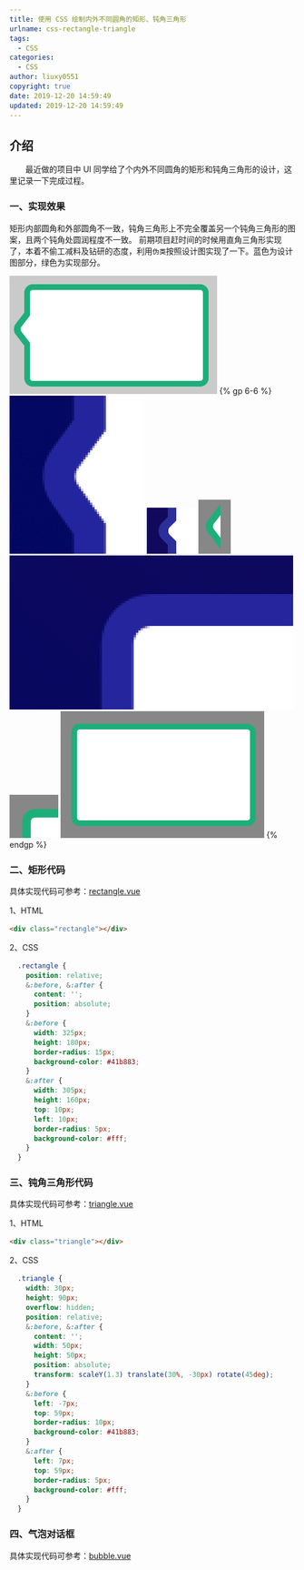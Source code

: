 ```yaml
---
title: 使用 CSS 绘制内外不同圆角的矩形、钝角三角形
urlname: css-rectangle-triangle
tags:
  - CSS
categories:
  - CSS
author: liuxy0551
copyright: true
date: 2019-12-20 14:59:49
updated: 2019-12-20 14:59:49
---
```


## 介绍

　　最近做的项目中 UI 同学给了个内外不同圆角的矩形和钝角三角形的设计，这里记录一下完成过程。
<!--more-->


### 一、实现效果

矩形内部圆角和外部圆角不一致，钝角三角形上不完全覆盖另一个钝角三角形的图案，且两个钝角处圆润程度不一致。
前期项目赶时间的时候用直角三角形实现了，本着不偷工减料及钻研的态度，利用`伪类`按照设计图实现了一下。蓝色为设计图部分，绿色为实现部分。


![](/images/posts/CSS-rectangle-triangle/7.png)
{% gp 6-6 %}
![](/images/posts/CSS-rectangle-triangle/1.png)
![](/images/posts/CSS-rectangle-triangle/2.png)
![](/images/posts/CSS-rectangle-triangle/3.png)
![](/images/posts/CSS-rectangle-triangle/4.png)
![](/images/posts/CSS-rectangle-triangle/5.png)
![](/images/posts/CSS-rectangle-triangle/6.png)
{% endgp %}


### 二、矩形代码

具体实现代码可参考：[rectangle.vue](https://github.com/liuxy0551/vue-cli3-build-optimization/blob/master/src/pages/rectangle.vue)

1、HTML
``` html
<div class="rectangle"></div>
```

2、CSS
``` css
  .rectangle {
    position: relative;
    &:before, &:after {
      content: '';
      position: absolute;
    }
    &:before {
      width: 325px;
      height: 180px;
      border-radius: 15px;
      background-color: #41b883;
    }
    &:after {
      width: 305px;
      height: 160px;
      top: 10px;
      left: 10px;
      border-radius: 5px;
      background-color: #fff;
    }
  }
```


### 三、钝角三角形代码

具体实现代码可参考：[triangle.vue](https://github.com/liuxy0551/vue-cli3-build-optimization/blob/master/src/pages/triangle.vue)

1、HTML
``` html
<div class="triangle"></div>
```

2、CSS
``` css
  .triangle {
    width: 30px;
    height: 90px;
    overflow: hidden;
    position: relative;
    &:before, &:after {
      content: '';
      width: 50px;
      height: 50px;
      position: absolute;
      transform: scaleY(1.3) translate(30%, -30px) rotate(45deg);
    }
    &:before {
      left: -7px;
      top: 59px;
      border-radius: 10px;
      background-color: #41b883;
    }
    &:after {
      left: 7px;
      top: 59px;
      border-radius: 5px;
      background-color: #fff;
    }
  }
```


### 四、气泡对话框

具体实现代码可参考：[bubble.vue](https://github.com/liuxy0551/vue-cli3-build-optimization/blob/master/src/pages/bubble.vue)
